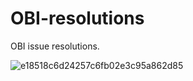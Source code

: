 # OBI-resolutions
OBI issue resolutions.

![e18518c6d24257c6fb02e3c95a862d85](https://user-images.githubusercontent.com/102591958/175071476-f20ed267-c0e6-48f4-9e26-911c9bdb743e.gif)
